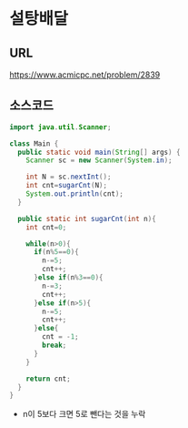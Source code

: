 # 설탕배달
## URL
<https://www.acmicpc.net/problem/2839>

## 소스코드
```java
import java.util.Scanner;

class Main {
  public static void main(String[] args) {
    Scanner sc = new Scanner(System.in);

    int N = sc.nextInt();
    int cnt=sugarCnt(N);
    System.out.println(cnt);
  }

  public static int sugarCnt(int n){
    int cnt=0;

    while(n>0){
      if(n%5==0){
        n-=5;
        cnt++;
      }else if(n%3==0){
        n-=3;
        cnt++;
      }else if(n>5){
        n-=5;
        cnt++;
      }else{
        cnt = -1;
        break;
      }
    }

    return cnt;
  }
}

```

- n이 5보다 크면 5로 뺀다는 것을 누락
